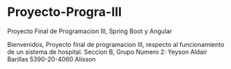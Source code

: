 # Proyecto-Progra-III
Proyecto Final de Programacion III, Spring Boot y Angular 

Bienvenidos, Proyecto final de programacion III, respecto al funcionamiento de un sistema de hospital.
Seccion B, Grupo Numero 2:
Yeyson Aldair Barillas 5390-20-4060
Alisson
